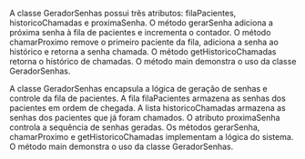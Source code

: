 A classe GeradorSenhas possui três atributos: filaPacientes, historicoChamadas e proximaSenha.
O método gerarSenha adiciona a próxima senha à fila de pacientes e incrementa o contador.
O método chamarProximo remove o primeiro paciente da fila, adiciona a senha ao histórico e retorna a senha chamada.
O método getHistoricoChamadas retorna o histórico de chamadas.
O método main demonstra o uso da classe GeradorSenhas.

A classe GeradorSenhas encapsula a lógica de geração de senhas e controle da fila de pacientes.
A fila filaPacientes armazena as senhas dos pacientes em ordem de chegada.
A lista historicoChamadas armazena as senhas dos pacientes que já foram chamados.
O atributo proximaSenha controla a sequência de senhas geradas.
Os métodos gerarSenha, chamarProximo e getHistoricoChamadas implementam a lógica do sistema.
O método main demonstra o uso da classe GeradorSenhas.
